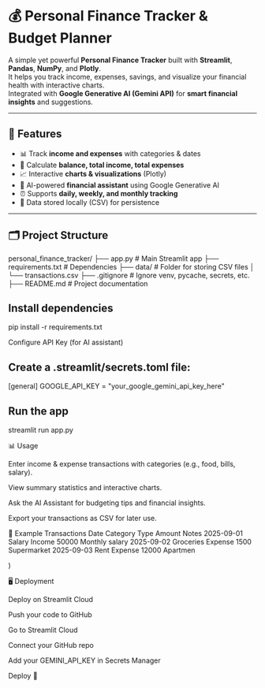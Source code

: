 # 💰 Personal Finance Tracker & Budget Planner

A simple yet powerful **Personal Finance Tracker** built with **Streamlit**, **Pandas**, **NumPy**, and **Plotly**.  
It helps you track income, expenses, savings, and visualize your financial health with interactive charts.  
Integrated with **Google Generative AI (Gemini API)** for **smart financial insights** and suggestions.

---

## 🚀 Features
- 📊 Track **income and expenses** with categories & dates  
- 💸 Calculate **balance, total income, total expenses**  
- 📈 Interactive **charts & visualizations** (Plotly)  
- 🧠 AI-powered **financial assistant** using Google Generative AI  
- ⏰ Supports **daily, weekly, and monthly tracking**  
- 💾 Data stored locally (CSV) for persistence  

---

## 🗂️ Project Structure
personal_finance_tracker/
├── app.py # Main Streamlit app
├── requirements.txt # Dependencies
├── data/ # Folder for storing CSV files
│ └── transactions.csv
├── .gitignore # Ignore venv, pycache, secrets, etc.
├── README.md # Project documentation


## Install dependencies
pip install -r requirements.txt

Configure API Key (for AI assistant)

## Create a .streamlit/secrets.toml file:

[general]
GOOGLE_API_KEY = "your_google_gemini_api_key_here"

## Run the app
streamlit run app.py

📊 Usage

Enter income & expense transactions with categories (e.g., food, bills, salary).

View summary statistics and interactive charts.

Ask the AI Assistant for budgeting tips and financial insights.

Export your transactions as CSV for later use.

🔑 Example Transactions
Date	Category	Type	Amount	Notes
2025-09-01	Salary	Income	50000	Monthly salary
2025-09-02	Groceries	Expense	1500	Supermarket
2025-09-03	Rent	Expense	12000	Apartmen

)

🖥️ Deployment

Deploy on Streamlit Cloud

Push your code to GitHub

Go to Streamlit Cloud

Connect your GitHub repo

Add your GEMINI_API_KEY in Secrets Manager

Deploy 🚀